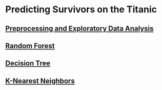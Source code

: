 # Predicting Survivors on the Titanic

## [Preprocessing and Exploratory Data Analysis](exploratory_data_analysis.py)

## [Random Forest](titanic_rf.py)

## [Decision Tree](titanic_dt.py)

## [K-Nearest Neighbors](titanic_knn.py)

